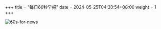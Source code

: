 +++
title = "每日60秒早报"
date = 2024-05-25T04:30:54+08:00
weight = 1
+++

![60s-for-news](/img/zaobao/zaobao.png "由 ALAPI 提供支持")
